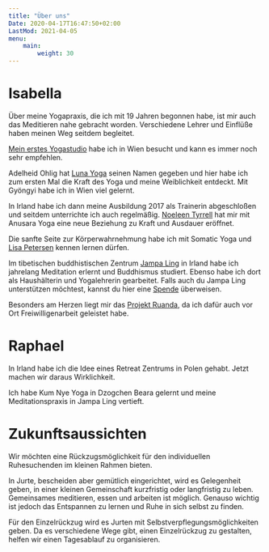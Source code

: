 ```yaml
---
title: "Über uns"
Date: 2020-04-17T16:47:50+02:00
LastMod: 2021-04-05
menu:
    main:
        weight: 30
---
```


# Isabella

Über meine Yogapraxis, die ich mit 19 Jahren begonnen habe, ist mir auch das Meditieren nahe gebracht worden. Verschiedene Lehrer und Einflüße haben meinen Weg seitdem begleitet.

[Mein erstes Yogastudio](http://www.pranayoga.at) habe ich in Wien besucht und kann es immer noch sehr empfehlen.

Adelheid Ohlig hat [Luna Yoga](https://luna-yogaweg.at/) seinen Namen gegeben und hier habe ich zum ersten Mal die Kraft des Yoga und meine Weiblichkeit entdeckt. Mit Gyöngyi habe ich in Wien viel gelernt.

In Irland habe ich dann meine Ausbildung 2017 als Trainerin abgeschloßen und seitdem unterrichte ich auch regelmäßig. [Noeleen Tyrrell](https://www.ardnahoo.com/) hat mir mit Anusara Yoga eine neue Beziehung zu Kraft und Ausdauer eröffnet.

Die sanfte Seite zur Körperwahrnehmung habe ich mit Somatic Yoga und [Lisa Petersen](https://lisapetersen.yoga/) kennen lernen dürfen. 

Im tibetischen buddhistischen Zentrum [Jampa Ling](https://www.jampaling.org/) in Irland habe ich jahrelang Meditation erlernt und Buddhismus studiert. Ebenso habe ich dort als Haushälterin und Yogalehrerin gearbeitet.
Falls auch du Jampa Ling unterstützen möchtest, kannst du hier eine [Spende](https://www.jampaling.org/about-us/support-jampa-ling/) überweisen.

Besonders am Herzen liegt mir das [Projekt Ruanda](https://www.projekt-ruanda-erika-hronicek.at/), da ich dafür auch vor Ort Freiwilligenarbeit geleistet habe.

# Raphael

In Irland habe ich die Idee eines Retreat Zentrums in Polen gehabt. Jetzt machen wir daraus Wirklichkeit.

Ich habe Kum Nye Yoga in Dzogchen Beara gelernt und meine Meditationspraxis in Jampa Ling vertieft.

# Zukunftsaussichten

Wir möchten eine Rückzugsmöglichkeit für den individuellen Ruhesuchenden im kleinen Rahmen bieten.

In Jurte, bescheiden aber gemütlich eingerichtet, wird es Gelegenheit geben, in einer kleinen Gemeinschaft kurzfristig oder langfristig zu leben. Gemeinsames meditieren, essen und arbeiten ist möglich. Genauso wichtig ist jedoch das Entspannen zu lernen und Ruhe in sich selbst zu finden.

Für den Einzelrückzug wird es Jurten mit Selbstverpflegungsmöglichkeiten geben. Da es verschiedene Wege gibt, einen Einzelrückzug zu gestalten, helfen wir einen Tagesablauf zu organisieren. 

